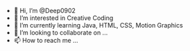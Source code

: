 - 👋 Hi, I’m @Deep0902
- 👀 I’m interested in Creative Coding
- 🌱 I’m currently learning Java, HTML, CSS, Motion Graphics
- 💞️ I’m looking to collaborate on ...
- 📫 How to reach me ...

<!---
Deep0902/Deep0902 is a ✨ special ✨ repository because its `README.md` (this file) appears on your GitHub profile.
You can click the Preview link to take a look at your changes.
--->
